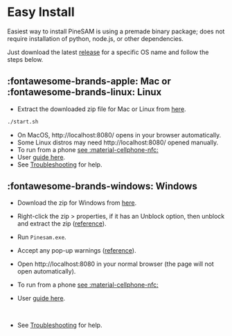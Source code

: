 
# Easy Install

Easiest way to install PineSAM is using a premade binary package; does not require installation of python, node.js, or other dependencies.

Just download the latest [release](https://github.com/builder555/PineSAM/releases/latest) for a specific OS name and follow the steps below.

## :fontawesome-brands-apple: Mac or :fontawesome-brands-linux: Linux

* Extract the downloaded zip file for Mac or Linux from [here](https://github.com/builder555/PineSAM/releases/latest).
   
   
``` sh title="Run in a terminal"
./start.sh
```
   
* On MacOS, http://localhost:8080/ opens in your browser automatically.
* Some Linux distros may need http://localhost:8080/ opened manually.
* To run from a phone [see :material-cellphone-nfc:](../index.md#remote-access)
* User [guide here](../user-guide/usage.md).
* See [Troubleshooting](troubleshooting.md) for help.

## :fontawesome-brands-windows: Windows

* Download the zip for Windows from [here](https://github.com/builder555/PineSAM/releases/latest).
* Right-click the zip > properties, if it has an Unblock option, then unblock and extract the zip ([reference](https://github.com/builder555/PineSAM/discussions/106#discussion-4960445)).
* Run `Pinesam.exe`.

* Accept any pop-up warnings ([reference](https://github.com/builder555/PineSAM/discussions/106#discussion-4960445)).

* Open http://localhost:8080 in your normal browser (the page will not open automatically).
* To run from a phone [see :material-cellphone-nfc:](../index.md#remote-access)
* User [guide here](../user-guide/usage.md).
<br>

* See [Troubleshooting](troubleshooting.md) for help.